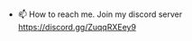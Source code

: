 - 📫 How to reach me. Join my discord server https://discord.gg/ZuqqRXEey9

<!---
ExperLander/ExperLander is a ✨ special ✨ repository because its `README.md` (this file) appears on your GitHub profile.
You can click the Preview link to take a look at your changes.
--->

